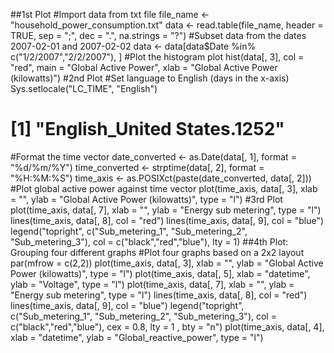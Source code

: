 ##1st Plot
#Import data from txt file
file_name <- "household_power_consumption.txt"
data <- read.table(file_name, header = TRUE, sep = ";", dec = ".", na.strings = "?")
#Subset data from the dates 2007-02-01 and 2007-02-02
data <- data[data$Date %in% c("1/2/2007","2/2/2007"), ]
#Plot the histogram plot
hist(data[, 3], col = "red", main = "Global Active Power", xlab = "Global Active Power (kilowatts)")
#2nd Plot
#Set language to English (days in the x-axis) 
Sys.setlocale("LC_TIME", "English")
# [1] "English_United States.1252"
#Format the time vector
date_converted <- as.Date(data[, 1], format = "%d/%m/%Y")
time_converted <- strptime(data[, 2], format = "%H:%M:%S")
time_axis <- as.POSIXct(paste(date_converted, data[, 2]))
#Plot global active power against time vector
plot(time_axis, data[, 3], xlab = "", ylab = "Global Active Power (kilowatts)", type = "l")
#3rd Plot
plot(time_axis, data[, 7], xlab = "", ylab = "Energy sub metering", type = "l")
lines(time_axis, data[, 8], col = "red")
lines(time_axis, data[, 9], col = "blue")
legend("topright", c("Sub_metering_1", "Sub_metering_2", "Sub_metering_3"), 
       col = c("black","red","blue"), lty = 1)
##4th Plot: Grouping four different graphs
#Plot four graphs based on a 2x2 layout
par(mfrow = c(2,2))
plot(time_axis, data[, 3], xlab = "", ylab = "Global Active Power (kilowatts)", type = "l")
plot(time_axis, data[, 5], xlab = "datetime", ylab = "Voltage", type = "l")
plot(time_axis, data[, 7], xlab = "", ylab = "Energy sub metering", type = "l")
lines(time_axis, data[, 8], col = "red")
lines(time_axis, data[, 9], col = "blue")
legend("topright", c("Sub_metering_1", "Sub_metering_2", "Sub_metering_3"), 
       col = c("black","red","blue"), cex = 0.8, lty = 1 , bty = "n")
plot(time_axis, data[, 4], xlab = "datetime", ylab = "Global_reactive_power", type = "l")
